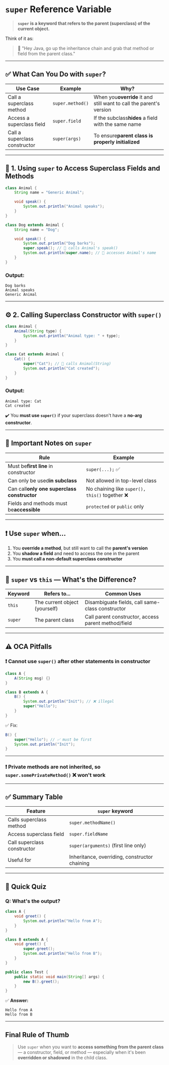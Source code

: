 # `super` Reference Variable

> **`super` is a keyword that refers to the parent (superclass) of the current object.**

Think of it as:

> 🔁 "Hey Java, go up the inheritance chain and grab that method or field from the parent class."

---

## ✅ What Can You Do with `super`?

| Use Case                      | Example            | Why?                                                                      |
| ----------------------------- | ------------------ | ------------------------------------------------------------------------- |
| Call a superclass method      | `super.method()` | When you**override** it and still want to call the parent's version |
| Access a superclass field     | `super.field`    | If the subclass**hides** a field with the same name                 |
| Call a superclass constructor | `super(args)`    | To ensure**parent class is properly initialized**                   |

---

## 🧪 1. **Using `super` to Access Superclass Fields and Methods**

```java
class Animal {
    String name = "Generic Animal";

    void speak() {
        System.out.println("Animal speaks");
    }
}

class Dog extends Animal {
    String name = "Dog";

    void speak() {
        System.out.println("Dog barks");
        super.speak(); // 🔁 calls Animal's speak()
        System.out.println(super.name); // 🔁 accesses Animal's name
    }
}
```

### Output:

```
Dog barks
Animal speaks
Generic Animal
```

---

## ⚙️ 2. **Calling Superclass Constructor with `super()`**

```java
class Animal {
    Animal(String type) {
        System.out.println("Animal type: " + type);
    }
}

class Cat extends Animal {
    Cat() {
        super("Cat"); // 🔁 calls Animal(String)
        System.out.println("Cat created");
    }
}
```

### Output:

```
Animal type: Cat
Cat created
```

✔️ You **must use `super()`** if your superclass doesn't have a **no-arg constructor**.

---

## 📌 Important Notes on `super`

| Rule                                              | Example                                          |
| ------------------------------------------------- | ------------------------------------------------ |
| Must be**first line** in constructor        | `super(...);` ✅                               |
| Can only be used**in subclass**             | Not allowed in top-level class                   |
| Can call**only one superclass constructor** | No chaining like `super(), this()` together ❌ |
| Fields and methods must be**accessible**    | `protected` or `public` only                 |

---

## ❗ Use `super` when...

1. You **override a method**, but still want to call the **parent's version**
2. You **shadow a field** and need to access the one in the parent
3. You **must call a non-default superclass constructor**

---

## 🔁 `super` vs `this` — What's the Difference?

| Keyword   | Refers to...                  | Common Uses                                         |
| --------- | ----------------------------- | --------------------------------------------------- |
| `this`  | The current object (yourself) | Disambiguate fields, call same-class constructor    |
| `super` | The parent class              | Call parent constructor, access parent method/field |

---

## ⚠️ OCA Pitfalls

### ❗ Cannot use `super()` after other statements in constructor

```java
class A {
    A(String msg) {}
}

class B extends A {
    B() {
        System.out.println("Init"); // ❌ illegal
        super("Hello");
    }
}
```

✅ Fix:

```java
B() {
    super("Hello"); // ✅ must be first
    System.out.println("Init");
}
```

---

### ❗ Private methods are not inherited, so `super.somePrivateMethod()` ❌ won't work

---

## ✅ Summary Table

| Feature                     | `super` keyword                             |
| --------------------------- | --------------------------------------------- |
| Calls superclass method     | `super.methodName()`                        |
| Access superclass field     | `super.fieldName`                           |
| Call superclass constructor | `super(arguments)` (first line only)        |
| Useful for                  | Inheritance, overriding, constructor chaining |

---

## 🧪 Quick Quiz

### Q: What's the output?

```java
class A {
    void greet() {
        System.out.println("Hello from A");
    }
}

class B extends A {
    void greet() {
        super.greet();
        System.out.println("Hello from B");
    }
}

public class Test {
    public static void main(String[] args) {
        new B().greet();
    }
}
```

✅ **Answer:**

```
Hello from A
Hello from B
```

---

## Final Rule of Thumb

> Use `super` when you want to **access something from the parent class** — a constructor, field, or method — especially when it's been **overridden or shadowed** in the child class.

